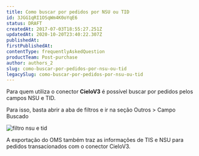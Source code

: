 ```yaml
---
title: Como buscar por pedidos por NSU ou TID
id: 3JGG1qRI1OSqWm4K0oYqE6
status: DRAFT
createdAt: 2017-07-03T18:55:27.251Z
updatedAt: 2020-10-20T23:40:22.307Z
publishedAt: 
firstPublishedAt: 
contentType: frequentlyAskedQuestion
productTeam: Post-purchase
author: authors_2
slug: como-buscar-por-pedidos-por-nsu-ou-tid
legacySlug: como-buscar-por-pedidos-por-nsu-ou-tid
---
```


Para quem utiliza o conector __CieloV3__ é possível buscar por pedidos pelos campos NSU e TID.

Para isso, basta abrir a aba de filtros e ir na seção Outros > Campo Buscado

![filtro nsu e tid](//images.contentful.com/alneenqid6w5/1uXWcfrnn6oYgUcMGSiWCq/6c78582fcdf126706ab592470abf66e3/2017-07-03_16_05_45-Vendas___VTEX_OMS.png)

A exportação do OMS também traz as informações de TIS e NSU para pedidos transacionados com o conector CieloV3.
